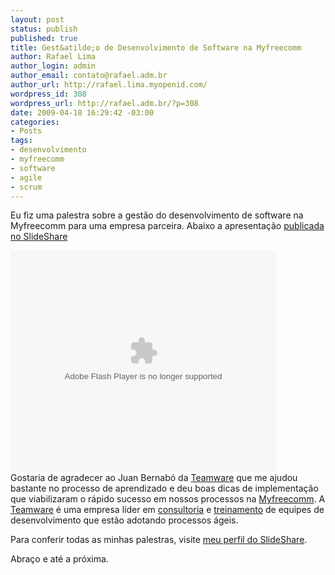 ```yaml
--- 
layout: post
status: publish
published: true
title: Gest&atilde;o de Desenvolvimento de Software na Myfreecomm
author: Rafael Lima
author_login: admin
author_email: contato@rafael.adm.br
author_url: http://rafael.lima.myopenid.com/
wordpress_id: 308
wordpress_url: http://rafael.adm.br/?p=308
date: 2009-04-18 16:29:42 -03:00
categories: 
- Posts
tags: 
- desenvolvimento
- myfreecomm
- software
- agile
- scrum
---
```

Eu fiz uma palestra sobre a gest&atilde;o do desenvolvimento de software na Myfreecomm para uma empresa parceira. Abaixo a apresenta&ccedil;&atilde;o <a title="Desenvolvimento de Software na Myfreecomm" href="http://www.slideshare.net/rafael_lima/desenvolvimento-de-software?type=powerpoint">publicada no SlideShare</a>
<div id="__ss_1309733" style="width: 425px; text-align: left;"><object width="425" height="355" data="http://static.slidesharecdn.com/swf/ssplayer2.swf?doc=desenvolvimentodesoftware-090418115717-phpapp02&amp;rel=0&amp;stripped_title=desenvolvimento-de-software" type="application/x-shockwave-flash"><param name="allowFullScreen" value="true" /><param name="allowScriptAccess" value="always" /><param name="src" value="http://static.slidesharecdn.com/swf/ssplayer2.swf?doc=desenvolvimentodesoftware-090418115717-phpapp02&amp;rel=0&amp;stripped_title=desenvolvimento-de-software" /><param name="allowfullscreen" value="true" /></object></div>
Gostaria de agradecer ao Juan Bernab&oacute; da <a href="http://www.teamware.com.br/">Teamware</a> que me ajudou bastante no processo de aprendizado e deu boas dicas de implementa&ccedil;&atilde;o que viabilizaram o r&aacute;pido sucesso em nossos processos na <a href="http://myfreecomm.com.br">Myfreecomm</a>. A <a href="http://teamware.com.br/cms/component/option,com_frontpage/Itemid,1/lang,pt/">Teamware</a> &eacute; uma empresa l&iacute;der em <a href="http://teamware.com.br/cms/content/view/14/31/lang,pt/">consultoria</a> e <a href="http://teamware.com.br/cms/component/option,com_attend_events/Itemid,26/lang,pt/">treinamento</a> de equipes de desenvolvimento que est&atilde;o adotando processos &aacute;geis.

Para conferir todas as minhas palestras, visite <a href="http://www.slideshare.net/rafael_lima">meu perfil do SlideShare</a>.

Abra&ccedil;o e at&eacute; a pr&oacute;xima.
